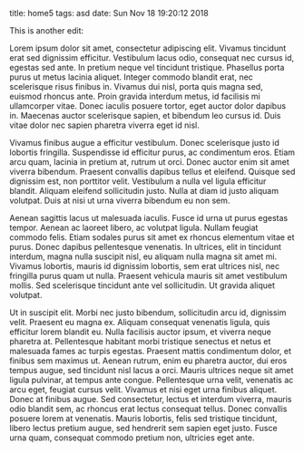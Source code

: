title: home5
tags: asd
date: Sun Nov 18 19:20:12 2018

This is another edit:

Lorem ipsum dolor sit amet, consectetur adipiscing elit. Vivamus tincidunt erat sed dignissim efficitur. Vestibulum lacus odio, consequat nec cursus id, egestas sed ante. In pretium neque vel tincidunt tristique. Phasellus porta purus ut metus lacinia aliquet. Integer commodo blandit erat, nec scelerisque risus finibus in. Vivamus dui nisl, porta quis magna sed, euismod rhoncus ante. Proin gravida interdum metus, id facilisis mi ullamcorper vitae. Donec iaculis posuere tortor, eget auctor dolor dapibus in. Maecenas auctor scelerisque sapien, et bibendum leo cursus id. Duis vitae dolor nec sapien pharetra viverra eget id nisl.

Vivamus finibus augue a efficitur vestibulum. Donec scelerisque justo id lobortis fringilla. Suspendisse id efficitur purus, ac condimentum eros. Etiam arcu quam, lacinia in pretium at, rutrum ut orci. Donec auctor enim sit amet viverra bibendum. Praesent convallis dapibus tellus et eleifend. Quisque sed dignissim est, non porttitor velit. Vestibulum a nulla vel ligula efficitur blandit. Aliquam eleifend sollicitudin justo. Nulla at diam id justo aliquam volutpat. Duis at nisi ut urna viverra bibendum eu non sem.

Aenean sagittis lacus ut malesuada iaculis. Fusce id urna ut purus egestas tempor. Aenean ac laoreet libero, ac volutpat ligula. Nullam feugiat commodo felis. Etiam sodales purus sit amet ex rhoncus elementum vitae et purus. Donec dapibus pellentesque venenatis. In ultrices, elit in tincidunt interdum, magna nulla suscipit nisl, eu aliquam nulla magna sit amet mi. Vivamus lobortis, mauris id dignissim lobortis, sem erat ultrices nisl, nec fringilla purus quam ut nulla. Praesent vehicula mauris sit amet vestibulum mollis. Sed scelerisque tincidunt ante vel sollicitudin. Ut gravida aliquet volutpat.

Ut in suscipit elit. Morbi nec justo bibendum, sollicitudin arcu id, dignissim velit. Praesent eu magna ex. Aliquam consequat venenatis ligula, quis efficitur lorem blandit eu. Nulla facilisis auctor ipsum, et viverra neque pharetra at. Pellentesque habitant morbi tristique senectus et netus et malesuada fames ac turpis egestas. Praesent mattis condimentum dolor, et finibus sem maximus ut. Aenean rutrum, enim eu pharetra auctor, dui eros tempus augue, sed tincidunt nisl lacus a orci. Mauris ultrices neque sit amet ligula pulvinar, at tempus ante congue. Pellentesque urna velit, venenatis ac arcu eget, feugiat cursus velit. Vivamus et nisi eget urna finibus aliquet. Donec at finibus augue. Sed consectetur, lectus et interdum viverra, mauris odio blandit sem, ac rhoncus erat lectus consequat tellus. Donec convallis posuere lorem at venenatis. Mauris lobortis, felis sed tristique tincidunt, libero lectus pretium augue, sed hendrerit sem sapien eget justo. Fusce urna quam, consequat commodo pretium non, ultricies eget ante.